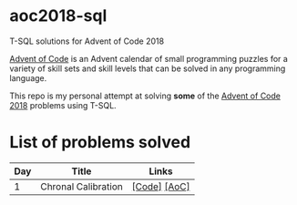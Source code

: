 # aoc2018-sql
T-SQL solutions for Advent of Code 2018

[Advent of Code](http://adventofcode.com/about) is an Advent calendar of small programming puzzles for a variety of skill sets and skill levels that can be solved in any programming language. 

This repo is my personal attempt at solving **some** of the [Advent of Code 2018](http://adventofcode.com/2018) problems using T-SQL.

# List of problems solved

|   Day   | Title                                         |  Links                                       |
| --------|-----------------------------------------------|--------------------------------------------- |
|    1    | Chronal Calibration                           |  [\[Code\]](https://github.com/basoares/aoc2018-sql/tree/master/day01) [\[AoC\]](http://adventofcode.com/2018/day/1) |


